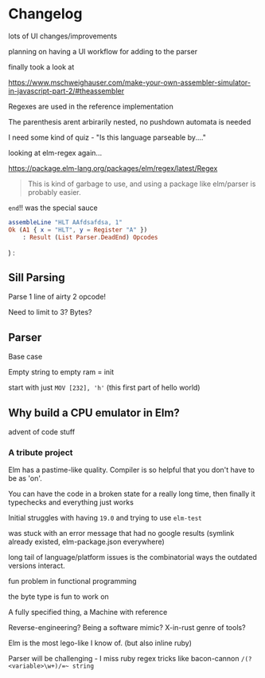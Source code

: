 # Changelog



lots of UI changes/improvements

planning on having a UI workflow for adding to the parser

finally took a look at

https://www.mschweighauser.com/make-your-own-assembler-simulator-in-javascript-part-2/#theassembler

Regexes are used in the reference implementation

The parenthesis arent arbirarily nested, no pushdown automata is needed

I need some kind of quiz - "Is this language parseable by...."

looking at elm-regex again...

https://package.elm-lang.org/packages/elm/regex/latest/Regex

> This is kind of garbage to use, and using a package like elm/parser is probably easier.

`end`!! was the special sauce

```elm
assembleLine "HLT AAfdsafdsa, 1"
Ok (A1 { x = "HLT", y = Register "A" })
    : Result (List Parser.DeadEnd) Opcodes
```

) :

## Sill Parsing

Parse 1 line of airty 2 opcode!

Need to limit to 3? Bytes?


## Parser


Base case

Empty string to empty ram = init


start with just `MOV [232], 'h'` (this first part of hello world)

## Why build a CPU emulator in Elm?

advent of code stuff

### A tribute project

Elm has a pastime-like quality. Compiler is so helpful that you don't have to be as 'on'.

You can have the code in a broken state for a really long time, then finally it typechecks and everything just works

Initial struggles with having `19.0` and trying to use `elm-test`

was stuck with an error message that had no google results (symlink already existed, elm-package.json everywhere)

long tail of language/platform issues is the combinatorial ways the outdated versions interact.

fun problem in functional programming

the byte type is fun to work on

A fully specified thing, a Machine with reference

Reverse-engineering? Being a software mimic? X-in-rust genre of tools?

Elm is the most lego-like I know of. (but also inline ruby)

Parser will be challenging - I miss ruby regex tricks like bacon-cannon `/(?<variable>\w+)/=~ string`



